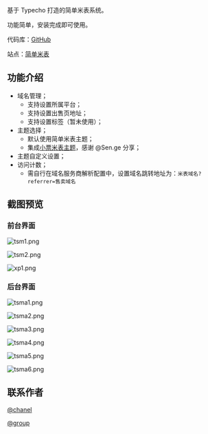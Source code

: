
基于 Typecho 打造的简单米表系统。


功能简单，安装完成即可使用。


代码库：[GitHub](https://github.com/bmqy/Typecho-Simple-Mibiao) 


站点：[简单米表](https://mi.bmqy.net/)


## **功能介绍**

- 域名管理；
	- 支持设置所属平台；
	- 支持设置出售页地址；
	- 支持设置标签（暂未使用）；
- 主题选择；
	- 默认使用简单米表主题；
	- 集成[小票米表主题](https://github.com/BitCodepot/xp_mb)，感谢 @Sen.ge 分享；
- 主题自定义设置；
- 访问计数；
	- 需自行在域名服务商解析配置中，设置域名跳转地址为：`米表域名?referrer=售卖域名`

## 截图预览


### 前台界面


![tsm1.png](https://image.bmqy.net/upload/7a50dc24dfad54e59a2f6188dfe4680b.png)


![tsm2.png](https://image.bmqy.net/upload/b9ebe80c17717d1aef715d1bea5451a7.png)


![xp1.png](https://image.bmqy.net/upload/691d80178d5b315751eada7e892612d6.png)


### 后台界面


![tsma1.png](https://image.bmqy.net/upload/6a994a071304976c60dd31309fad20ec.png)


![tsma2.png](https://image.bmqy.net/upload/ec6343c49adf013061960306ed903a62.png)


![tsma3.png](https://image.bmqy.net/upload/58bf17dad8c39117c47e2a1562a8d81d.png)


![tsma4.png](https://image.bmqy.net/upload/18dac6497282ea9ef6b3dc1267adaede.png)


![tsma5.png](https://image.bmqy.net/upload/4dfc9f360fa54c224875a62140561d1c.png)


![tsma6.png](https://image.bmqy.net/upload/9a58afc080a312723e5593275144f769.png)


## 联系作者


[@chanel](https://t.me/tcbmqy)

[@group](https://t.me/tgbmqy)

